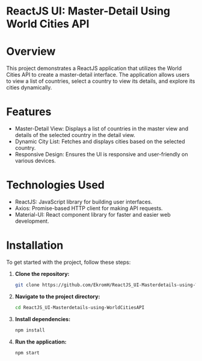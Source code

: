 # ReactJS UI: Master-Detail Using World Cities API
# Overview
This project demonstrates a ReactJS application that utilizes the World Cities API to create a master-detail interface. The application allows users to view a list of countries, select a country to view its details, and explore its cities dynamically.

# Features
* Master-Detail View: Displays a list of countries in the master view and details of the selected country in the detail view.
* Dynamic City List: Fetches and displays cities based on the selected country.
* Responsive Design: Ensures the UI is responsive and user-friendly on various devices.
# Technologies Used
* ReactJS: JavaScript library for building user interfaces.
* Axios: Promise-based HTTP client for making API requests.
* Material-UI: React component library for faster and easier web development.
# Installation
To get started with the project, follow these steps:

1. **Clone the repository:**
   ```bash
   git clone https://github.com/EkromH/ReactJS_UI-Masterdetails-using-WorldCitiesAPI.git

2. **Navigate to the project directory:**
   ```bash
   cd ReactJS_UI-Masterdetails-using-WorldCitiesAPI

3. **Install dependencies:**
   ```bash
   npm install

4. **Run the application:**
   ```bash
   npm start
